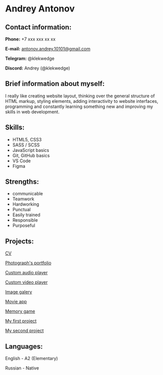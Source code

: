 # Andrey Antonov
## Contact information:
**Phone:** +7 xxx xxx xx xx

**E-mail:** antonov.andrey.10101@gmail.com

**Telegram:** @klekwedge

**Discord:** Andrey (@klekwedge)

## Brief information about myself:
I really like creating website layout, thinking over the general structure of HTML markup, styling elements, adding interactivity to website interfaces, programming and constantly learning something new and improving my skills in web development.

## Skills:
* HTML5, CSS3
* SASS / SCSS
* JavaScript basics
* Git, GitHub basics
* VS Code
* Figma

## Strengths:
* communicable
* Teamwork
* Hardworking
* Punctual
* Easily trained
* Responsible
* Purposeful


## Projects:
[CV]( https://klekwedge.github.io/my-cv/)

[Photograph's portfolio ](https://klekwedge.github.io/rs-projects/portfolio/)

[Custom audio player](https://klekwedge.github.io/rs-projects/js30-1.2-audio-player)

[Custom video player](https://klekwedge.github.io/rs-projects/js30-1.3-custom-video)

[Image galery](https://klekwedge.github.io/rs-projects/js30-2.2-image-galery)

[Movie app](https://klekwedge.github.io/rs-projects/js30-2.3-movie-app)

[Memory game](https://klekwedge.github.io/rs-projects/js30-3.2-memory-game)

[My first project](https://klekwedge.github.io/my-first-project/cuda)

[My second project](https://klekwedge.github.io/my-second-project/decor%20color%20expert/)

## Languages:
English - A2 (Elementary)

Russian - Native